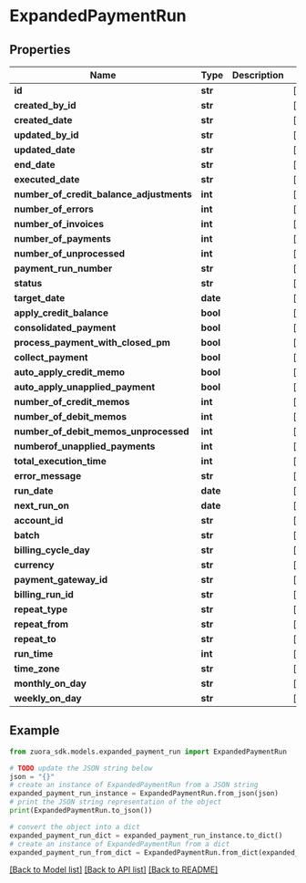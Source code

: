 # ExpandedPaymentRun


## Properties

Name | Type | Description | Notes
------------ | ------------- | ------------- | -------------
**id** | **str** |  | [optional] 
**created_by_id** | **str** |  | [optional] 
**created_date** | **str** |  | [optional] 
**updated_by_id** | **str** |  | [optional] 
**updated_date** | **str** |  | [optional] 
**end_date** | **str** |  | [optional] 
**executed_date** | **str** |  | [optional] 
**number_of_credit_balance_adjustments** | **int** |  | [optional] 
**number_of_errors** | **int** |  | [optional] 
**number_of_invoices** | **int** |  | [optional] 
**number_of_payments** | **int** |  | [optional] 
**number_of_unprocessed** | **int** |  | [optional] 
**payment_run_number** | **str** |  | [optional] 
**status** | **str** |  | [optional] 
**target_date** | **date** |  | [optional] 
**apply_credit_balance** | **bool** |  | [optional] 
**consolidated_payment** | **bool** |  | [optional] 
**process_payment_with_closed_pm** | **bool** |  | [optional] 
**collect_payment** | **bool** |  | [optional] 
**auto_apply_credit_memo** | **bool** |  | [optional] 
**auto_apply_unapplied_payment** | **bool** |  | [optional] 
**number_of_credit_memos** | **int** |  | [optional] 
**number_of_debit_memos** | **int** |  | [optional] 
**number_of_debit_memos_unprocessed** | **int** |  | [optional] 
**numberof_unapplied_payments** | **int** |  | [optional] 
**total_execution_time** | **int** |  | [optional] 
**error_message** | **str** |  | [optional] 
**run_date** | **date** |  | [optional] 
**next_run_on** | **date** |  | [optional] 
**account_id** | **str** |  | [optional] 
**batch** | **str** |  | [optional] 
**billing_cycle_day** | **str** |  | [optional] 
**currency** | **str** |  | [optional] 
**payment_gateway_id** | **str** |  | [optional] 
**billing_run_id** | **str** |  | [optional] 
**repeat_type** | **str** |  | [optional] 
**repeat_from** | **str** |  | [optional] 
**repeat_to** | **str** |  | [optional] 
**run_time** | **int** |  | [optional] 
**time_zone** | **str** |  | [optional] 
**monthly_on_day** | **str** |  | [optional] 
**weekly_on_day** | **str** |  | [optional] 

## Example

```python
from zuora_sdk.models.expanded_payment_run import ExpandedPaymentRun

# TODO update the JSON string below
json = "{}"
# create an instance of ExpandedPaymentRun from a JSON string
expanded_payment_run_instance = ExpandedPaymentRun.from_json(json)
# print the JSON string representation of the object
print(ExpandedPaymentRun.to_json())

# convert the object into a dict
expanded_payment_run_dict = expanded_payment_run_instance.to_dict()
# create an instance of ExpandedPaymentRun from a dict
expanded_payment_run_from_dict = ExpandedPaymentRun.from_dict(expanded_payment_run_dict)
```
[[Back to Model list]](../README.md#documentation-for-models) [[Back to API list]](../README.md#documentation-for-api-endpoints) [[Back to README]](../README.md)


